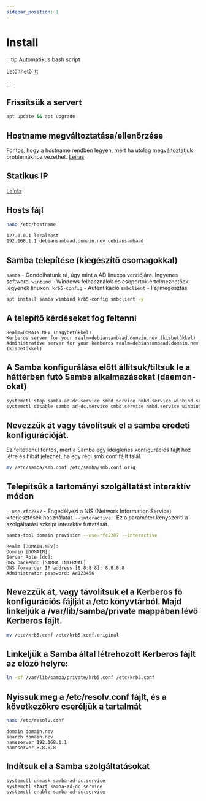 ```yaml
---
sidebar_position: 1
---
```


# Install

:::tip Automatikus bash script

Letölthető [itt](../../../../Scripts/Debian_AD_Install.sh)

:::

## Frissítsük a servert
```bash
apt update && apt upgrade
```
## Hostname megváltoztatása/ellenörzése
Fontos, hogy a hostname rendben legyen, mert ha utólag megváltoztatjuk problémákhoz vezethet. [Leírás](https://github.com/BarnaNorbert19/Notes/blob/main/Linux/Debian/Hostname/Megváltoztatása.md "Leírás")
## Statikus IP
[Leírás](https://github.com/BarnaNorbert19/Notes/blob/main/Linux/Debian/IP/IP%20megváltoztatása.md "Leírás")
## Hosts fájl
```bash
nano /etc/hostname
```
```bash
127.0.0.1 localhost
192.168.1.1 debiansambaad.domain.nev debiansambaad
```
## Samba telepítése (kiegészítõ csomagokkal)
`samba` - Gondolhatunk rá, úgy mint a AD linuxos verziójára. Ingyenes software.
`winbind`  - Windows felhasználók és csoportok értelmezhetőek legyenek linuxon.
`krb5-config` - Autentikáció
`smbclient` - Fájlmegosztás
```bash
apt install samba winbind krb5-config smbclient -y
```
## A telepítõ kérdéseket fog feltenni
```
Realm=DOMAIN.NEV (nagybetûkkel)
Kerberos server for your realm=debiansambaad.domain.nev (kisbetûkkel)
Administrative server for your kerberos realm=debiansambaad.domain.nev (kisbetûkkel)
```
## A Samba konfigurálása elõtt állítsuk/tiltsuk le a háttérben futó Samba alkalmazásokat (daemon-okat)
```bash
systemctl stop samba-ad-dc.service smbd.service nmbd.service winbind.service
systemctl disable samba-ad-dc.service smbd.service nmbd.service winbind.service
```
## Nevezzük át vagy távolítsuk el a samba eredeti konfigurációját. 
Ez feltétlenül fontos, mert a Samba egy ideiglenes konfigurációs fájlt hoz létre és hibát jelezhet, ha egy régi smb.conf fájlt talál.
```bash
mv /etc/samba/smb.conf /etc/samba/smb.conf.orig
```
## Telepítsük a tartományi szolgáltatást interaktív módon
`--use-rfc2307` - Engedélyezi a NIS (Network Information Service) kiterjesztések használatát.
`--interactive` - Ez a paraméter kényszeríti a szolgáltatási szkript interaktív futtatását.
```bash
samba-tool domain provision --use-rfc2307 --interactive
```
```
Realm [DOMAIN.NEV]:
Domain [DOMAIN]:
Server Role [dc]:
DNS backend: [SAMBA_INTERNAL]
DNS forwarder IP address [8.8.8.8]: 8.8.8.8
Administrator password: Aa123456
```
## Nevezzük át, vagy távolítsuk el a Kerberos fõ konfigurációs fájlját a /etc könyvtárból. Majd linkeljük a /var/lib/samba/private mappában lévõ Kerberos fájlt.
```bash
mv /etc/krb5.conf /etc/krb5.conf.original
```
## Linkeljük a Samba által létrehozott Kerberos fájlt az elõzõ helyre:
```bash
ln -sf /var/lib/samba/private/krb5.conf /etc/krb5.conf
```
## Nyissuk meg a /etc/resolv.conf fájlt, és a következõkre cseréljük a tartalmát
```bash
nano /etc/resolv.conf
```
```
domain domain.nev
search domain.nev
nameserver 192.168.1.1
nameserver 8.8.8.8
```
## Indítsuk el a Samba szolgáltatásokat
```bash
systemctl unmask samba-ad-dc.service
systemctl start samba-ad-dc.service
systemctl enable samba-ad-dc.service
```

